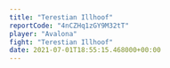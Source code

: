 ```yaml
---
title: "Terestian Illhoof"
reportCode: "4nCZHq1zGY9M32tT"
player: "Avalona"
fight: "Terestian Illhoof"
date: 2021-07-01T18:55:15.468000+00:00
---
```

